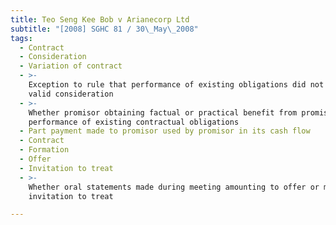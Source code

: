 ```yaml
---
title: Teo Seng Kee Bob v Arianecorp Ltd
subtitle: "[2008] SGHC 81 / 30\_May\_2008"
tags:
  - Contract
  - Consideration
  - Variation of contract
  - >-
    Exception to rule that performance of existing obligations did not amount to
    valid consideration
  - >-
    Whether promisor obtaining factual or practical benefit from promisee\'s
    performance of existing contractual obligations
  - Part payment made to promisor used by promisor in its cash flow
  - Contract
  - Formation
  - Offer
  - Invitation to treat
  - >-
    Whether oral statements made during meeting amounting to offer or mere
    invitation to treat

---
```


